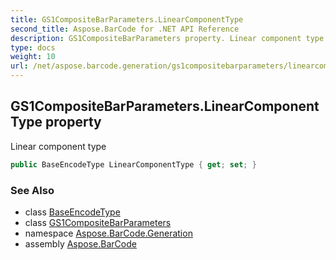 ```yaml
---
title: GS1CompositeBarParameters.LinearComponentType
second_title: Aspose.BarCode for .NET API Reference
description: GS1CompositeBarParameters property. Linear component type
type: docs
weight: 10
url: /net/aspose.barcode.generation/gs1compositebarparameters/linearcomponenttype/
---
```

## GS1CompositeBarParameters.LinearComponentType property

Linear component type

```csharp
public BaseEncodeType LinearComponentType { get; set; }
```

### See Also

* class [BaseEncodeType](../../baseencodetype/)
* class [GS1CompositeBarParameters](../)
* namespace [Aspose.BarCode.Generation](../../gs1compositebarparameters/)
* assembly [Aspose.BarCode](../../../)


